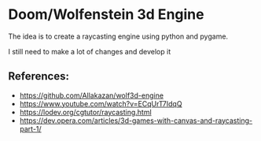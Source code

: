 # Doom/Wolfenstein 3d Engine

The idea is to create a raycasting engine using python and pygame.  

I still need to make a lot of changes and develop it



## References:
- https://github.com/Allakazan/wolf3d-engine
- https://www.youtube.com/watch?v=ECqUrT7IdqQ
- https://lodev.org/cgtutor/raycasting.html
- https://dev.opera.com/articles/3d-games-with-canvas-and-raycasting-part-1/
